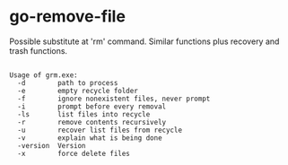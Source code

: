 # go-remove-file
Possible substitute at 'rm' command. Similar functions plus recovery and trash functions.

<pre><code>
Usage of grm.exe:
  -d        path to process
  -e        empty recycle folder
  -f        ignore nonexistent files, never prompt
  -i        prompt before every removal
  -ls       list files into recycle
  -r        remove contents recursively
  -u        recover list files from recycle
  -v        explain what is being done
  -version  Version
  -x        force delete files
</code></pre>
